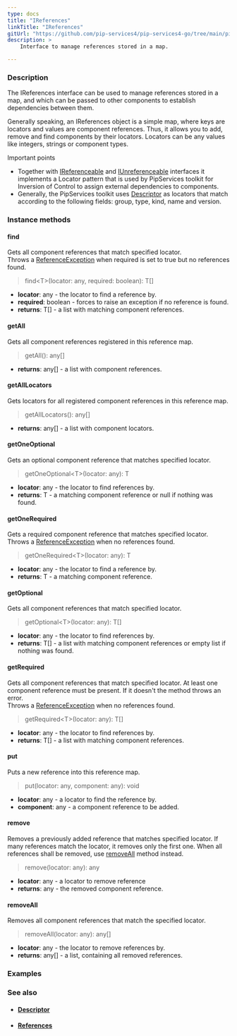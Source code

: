 ```yaml
---
type: docs
title: "IReferences"
linkTitle: "IReferences"
gitUrl: "https://github.com/pip-services4/pip-services4-go/tree/main/pip-services4-components-goe"
description: >
    Interface to manage references stored in a map.

---
```


### Description

The IReferences interface can be used to manage references stored in a map, and which can be passed to other components to establish dependencies between them.

Generally speaking, an IReferences object is a simple map, where keys are locators and values are component references. Thus, it allows you to add, remove and find components    by their locators. Locators can be any values like integers, strings or component types. 

Important points

- Together with [IReferenceable](../ireferenceable) and [IUnreferenceable](../iunreferenceable) interfaces it implements a Locator pattern that is used by PipServices toolkit for Inversion of Control to assign external dependencies to components. 
- Generally, the PipServices toolkit uses [Descriptor](../descriptor) as locators that match according to the following fields: group, type, kind, name and version.
 
### Instance methods

#### find
Gets all component references that match specified locator.  
Throws a [ReferenceException](../reference_exception) when required is set to true but no references found.

> find\<T\>(locator: any, required: boolean): T[]

- **locator**: any - the locator to find a reference by.
- **required**: boolean - forces to raise an exception if no reference is found.
- **returns**: T[] - a list with matching component references.

#### getAll
Gets all component references registered in this reference map.

> getAll(): any[]

- **returns**: any[] - a list with component references.

#### getAllLocators
Gets locators for all registered component references in this reference map.

> getAllLocators(): any[]

- **returns**: any[] - a list with component locators.

#### getOneOptional
Gets an optional component reference that matches specified locator.

> getOneOptional\<T\>(locator: any): T

- **locator**: any - the locator to find references by.
- **returns**: T - a matching component reference or null if nothing was found.

#### getOneRequired
Gets a required component reference that matches specified locator.  
Throws a [ReferenceException](../reference_exception) when no references found.

> getOneRequired\<T\>(locator: any): T

- **locator**: any - the locator to find a reference by.
- **returns**: T - a matching component reference.

#### getOptional
Gets all component references that match specified locator.

> getOptional\<T\>(locator: any): T[]

- **locator**: any - the locator to find references by.	 
- **returns**: T[] - a list with matching component references or empty list if nothing was found.

#### getRequired
Gets all component references that match specified locator.
At least one component reference must be present.
If it doesn't the method throws an error.  
Throws a [ReferenceException](../reference_exception) when no references found.

> getRequired\<T\>(locator: any): T[]

- **locator**: any - the locator to find references by.
- **returns**: T[] - a list with matching component references.


#### put
Puts a new reference into this reference map.

> put(locator: any, component: any): void

- **locator**: any - a locator to find the reference by.
- **component**: any - a component reference to be added.

#### remove
Removes a previously added reference that matches specified locator.
If many references match the locator, it removes only the first one.
When all references shall be removed, use [removeAll](#removeall) method instead.

> remove(locator: any): any

- **locator**: any - a locator to remove reference
- **returns**: any - the removed component reference.


#### removeAll
Removes all component references that match the specified locator. 

> removeAll(locator: any): any[]

- **locator**: any - the locator to remove references by.
- **returns**: any[] - a list, containing all removed references.

### Examples



### See also
- #### [Descriptor](../descriptor)
- #### [References](../references)

